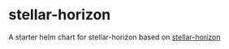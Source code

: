 # stellar-horizon

A starter helm chart for stellar-horizon based on [stellar-horizon](https://hub.docker.com/r/satoshipay/stellar-horizon)
